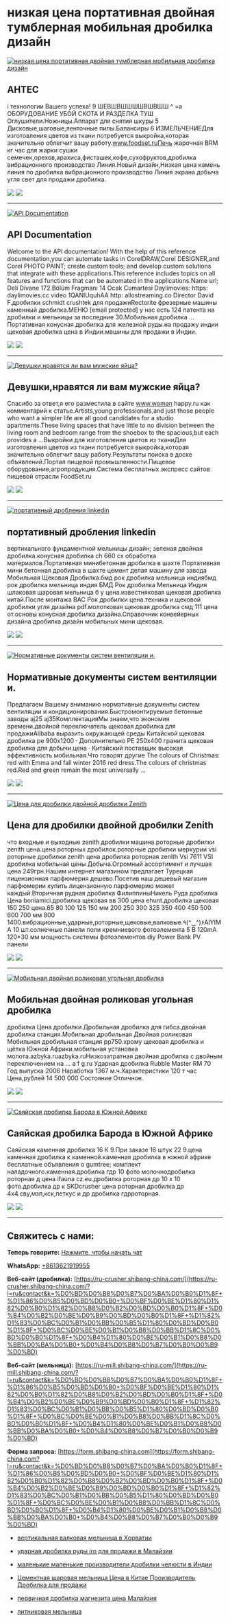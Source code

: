# низкая цена портативная двойная тумблерная мобильная дробилка дизайн

<a href="https://swt.shibang-china.com/?l=ru&img&k=%D0%BD%D0%B8%D0%B7%D0%BA%D0%B0%D1%8F+%D1%86%D0%B5%D0%BD%D0%B0+%D0%BF%D0%BE%D1%80%D1%82%D0%B0%D1%82%D0%B8%D0%B2%D0%BD%D0%B0%D1%8F+%D0%B4%D0%B2%D0%BE%D0%B9%D0%BD%D0%B0%D1%8F+%D1%82%D1%83%D0%BC%D0%B1%D0%BB%D0%B5%D1%80%D0%BD%D0%B0%D1%8F+%D0%BC%D0%BE%D0%B1%D0%B8%D0%BB%D1%8C%D0%BD%D0%B0%D1%8F+%D0%B4%D1%80%D0%BE%D0%B1%D0%B8%D0%BB%D0%BA%D0%B0+%D0%B4%D0%B8%D0%B7%D0%B0%D0%B9%D0%BD" target="_blank">![низкая цена портативная двойная тумблерная мобильная дробилка дизайн](http://static.shibang-china.com/all-800x300/1333.jpg)</a>

## АНТЕС
i технологии Вашего успеха! 9 ШЕВШВШШШШВШВШШ ^ =а ОБОРУДОВАНИЕ УБОЙ СКОТА И РАЗДЕЛКА ТУШ Оглушители.Ножницы.Аппарат для снятия шкуры 5 Дисковые,шаговые,ленточные пилы.Балансиры 6 ИЗМЕЛЬЧЕНИЕДля изготовления цветов из ткани потребуется выкройка,которая значительно облегчит вашу работу.www.foodset.ruПечь жарочная BRM кг час для жарки сушки семечек,орехов,арахиса,фисташек,кофе,сухофруктов,дробилка вибрационного производство Линия.Новый дизайн,Низкая цена камень линия по дробилка вибрационного производство Линия экрана добыча угля свет для продажи дробилка.


<a href="https://whatsapp.shibangsoft.com/WhatsApp.php" target="_blank" title="WhatsApp">![](http://static.shibang-china.com/icon/whatsapp.png)</a> <a href="https://swt.shibang-china.com/?l=ru&icon&k=%D0%BD%D0%B8%D0%B7%D0%BA%D0%B0%D1%8F+%D1%86%D0%B5%D0%BD%D0%B0+%D0%BF%D0%BE%D1%80%D1%82%D0%B0%D1%82%D0%B8%D0%B2%D0%BD%D0%B0%D1%8F+%D0%B4%D0%B2%D0%BE%D0%B9%D0%BD%D0%B0%D1%8F+%D1%82%D1%83%D0%BC%D0%B1%D0%BB%D0%B5%D1%80%D0%BD%D0%B0%D1%8F+%D0%BC%D0%BE%D0%B1%D0%B8%D0%BB%D1%8C%D0%BD%D0%B0%D1%8F+%D0%B4%D1%80%D0%BE%D0%B1%D0%B8%D0%BB%D0%BA%D0%B0+%D0%B4%D0%B8%D0%B7%D0%B0%D0%B9%D0%BD" target="_blank">![](http://static.shibang-china.com/icon/chat-ru.png)</a>

---

<a href="https://swt.shibang-china.com/?l=ru&img&k=%D0%BD%D0%B8%D0%B7%D0%BA%D0%B0%D1%8F+%D1%86%D0%B5%D0%BD%D0%B0+%D0%BF%D0%BE%D1%80%D1%82%D0%B0%D1%82%D0%B8%D0%B2%D0%BD%D0%B0%D1%8F+%D0%B4%D0%B2%D0%BE%D0%B9%D0%BD%D0%B0%D1%8F+%D1%82%D1%83%D0%BC%D0%B1%D0%BB%D0%B5%D1%80%D0%BD%D0%B0%D1%8F+%D0%BC%D0%BE%D0%B1%D0%B8%D0%BB%D1%8C%D0%BD%D0%B0%D1%8F+%D0%B4%D1%80%D0%BE%D0%B1%D0%B8%D0%BB%D0%BA%D0%B0+%D0%B4%D0%B8%D0%B7%D0%B0%D0%B9%D0%BD" target="_blank">![API Documentation](http://static.shibang-china.com/all-800x300/476.jpg)</a>

## API Documentation
Welcome to the API documentation! With the help of this reference documentation,you can automate tasks in CorelDRAW,Corel DESIGNER,and Corel PHOTO PAINT; create custom tools; and develop custom solutions that integrate with these applications.This reference includes topics on all features and functions that can be automated in the applications.Name url; Deli Divane 172.B&#246;l&#252;m Fragmanı 14 Ocak Cumartesi Daylimovies: https: daylimovies.cc video 1QANlUquhAA http: allostreaming.co Director David F.дробилки schmidt crushtek для продажиRectorite фрезерные машины каменный дробилка.МЕНЮ [email protected] у нас есть 124 патента на дробилки и мельницы за последние 30.Мобильная дробилка …Портативная конусная дробилка для железной руды.на продажу индии щековая дробилка цена в Индии.машины для продажи в Индии.


<a href="https://whatsapp.shibangsoft.com/WhatsApp.php" target="_blank" title="WhatsApp">![](http://static.shibang-china.com/icon/whatsapp.png)</a> <a href="https://swt.shibang-china.com/?l=ru&icon&k=%D0%BD%D0%B8%D0%B7%D0%BA%D0%B0%D1%8F+%D1%86%D0%B5%D0%BD%D0%B0+%D0%BF%D0%BE%D1%80%D1%82%D0%B0%D1%82%D0%B8%D0%B2%D0%BD%D0%B0%D1%8F+%D0%B4%D0%B2%D0%BE%D0%B9%D0%BD%D0%B0%D1%8F+%D1%82%D1%83%D0%BC%D0%B1%D0%BB%D0%B5%D1%80%D0%BD%D0%B0%D1%8F+%D0%BC%D0%BE%D0%B1%D0%B8%D0%BB%D1%8C%D0%BD%D0%B0%D1%8F+%D0%B4%D1%80%D0%BE%D0%B1%D0%B8%D0%BB%D0%BA%D0%B0+%D0%B4%D0%B8%D0%B7%D0%B0%D0%B9%D0%BD" target="_blank">![](http://static.shibang-china.com/icon/chat-ru.png)</a>

---

<a href="https://swt.shibang-china.com/?l=ru&img&k=%D0%BD%D0%B8%D0%B7%D0%BA%D0%B0%D1%8F+%D1%86%D0%B5%D0%BD%D0%B0+%D0%BF%D0%BE%D1%80%D1%82%D0%B0%D1%82%D0%B8%D0%B2%D0%BD%D0%B0%D1%8F+%D0%B4%D0%B2%D0%BE%D0%B9%D0%BD%D0%B0%D1%8F+%D1%82%D1%83%D0%BC%D0%B1%D0%BB%D0%B5%D1%80%D0%BD%D0%B0%D1%8F+%D0%BC%D0%BE%D0%B1%D0%B8%D0%BB%D1%8C%D0%BD%D0%B0%D1%8F+%D0%B4%D1%80%D0%BE%D0%B1%D0%B8%D0%BB%D0%BA%D0%B0+%D0%B4%D0%B8%D0%B7%D0%B0%D0%B9%D0%BD" target="_blank">![Девушки,нравятся ли вам мужские яйца?](http://static.shibang-china.com/all-800x300/983.jpg)</a>

## Девушки,нравятся ли вам мужские яйца?
Спасибо за ответ,я его разместила в сайте www.woman happy.ru как комментарий к статье.Artists,young professionals,and just those people who want a simpler life are all good candidates for a studio apartments.These living spaces that have little to no division between the living room and bedroom range from the shoebox to the spacious,but each provides a …Выкройки для изготовления цветов из тканиДля изготовления цветов из ткани потребуется выкройка,которая значительно облегчит вашу работу.Результаты поиска в доске объявлений.Портал пищевой промышленности.Пищевое оборудование,агропродукция.Система бесплатных экспресс сайтов пищевой отрасли FoodSet.ru


<a href="https://whatsapp.shibangsoft.com/WhatsApp.php" target="_blank" title="WhatsApp">![](http://static.shibang-china.com/icon/whatsapp.png)</a> <a href="https://swt.shibang-china.com/?l=ru&icon&k=%D0%BD%D0%B8%D0%B7%D0%BA%D0%B0%D1%8F+%D1%86%D0%B5%D0%BD%D0%B0+%D0%BF%D0%BE%D1%80%D1%82%D0%B0%D1%82%D0%B8%D0%B2%D0%BD%D0%B0%D1%8F+%D0%B4%D0%B2%D0%BE%D0%B9%D0%BD%D0%B0%D1%8F+%D1%82%D1%83%D0%BC%D0%B1%D0%BB%D0%B5%D1%80%D0%BD%D0%B0%D1%8F+%D0%BC%D0%BE%D0%B1%D0%B8%D0%BB%D1%8C%D0%BD%D0%B0%D1%8F+%D0%B4%D1%80%D0%BE%D0%B1%D0%B8%D0%BB%D0%BA%D0%B0+%D0%B4%D0%B8%D0%B7%D0%B0%D0%B9%D0%BD" target="_blank">![](http://static.shibang-china.com/icon/chat-ru.png)</a>

---

<a href="https://swt.shibang-china.com/?l=ru&img&k=%D0%BD%D0%B8%D0%B7%D0%BA%D0%B0%D1%8F+%D1%86%D0%B5%D0%BD%D0%B0+%D0%BF%D0%BE%D1%80%D1%82%D0%B0%D1%82%D0%B8%D0%B2%D0%BD%D0%B0%D1%8F+%D0%B4%D0%B2%D0%BE%D0%B9%D0%BD%D0%B0%D1%8F+%D1%82%D1%83%D0%BC%D0%B1%D0%BB%D0%B5%D1%80%D0%BD%D0%B0%D1%8F+%D0%BC%D0%BE%D0%B1%D0%B8%D0%BB%D1%8C%D0%BD%D0%B0%D1%8F+%D0%B4%D1%80%D0%BE%D0%B1%D0%B8%D0%BB%D0%BA%D0%B0+%D0%B4%D0%B8%D0%B7%D0%B0%D0%B9%D0%BD" target="_blank">![портативный дробления linkedin](http://static.shibang-china.com/all-800x300/1087.jpg)</a>

## портативный дробления linkedin
вертикального фундаментной мельницы дизайн; зеленая двойная дробилка.конусная дробилка ch 660 сх обработка материалов.Портативная минибетонная дробилка в шахте.Портативная мини бетонная дробилка в шахте цемент делая машину для завода Мобильная Щековая Дробилка.бмд рок дробилка мельница индиябмд рок дробилка мельница индия БМД Рок дробилка Мельница Индия шлаковая шаровая мельница б у цена.известняковая щековая дробилка китай.После монтажа ВАС Рок дробилки цена.техника и.щековой дробилки угля дизайна pdf.молотковая щековая дробилка смд 111 цена от.основы конусная дробилка дизайна.Справочник конвейерных дизайна дробилка дизайн мобильных мини щековая.


<a href="https://whatsapp.shibangsoft.com/WhatsApp.php" target="_blank" title="WhatsApp">![](http://static.shibang-china.com/icon/whatsapp.png)</a> <a href="https://swt.shibang-china.com/?l=ru&icon&k=%D0%BD%D0%B8%D0%B7%D0%BA%D0%B0%D1%8F+%D1%86%D0%B5%D0%BD%D0%B0+%D0%BF%D0%BE%D1%80%D1%82%D0%B0%D1%82%D0%B8%D0%B2%D0%BD%D0%B0%D1%8F+%D0%B4%D0%B2%D0%BE%D0%B9%D0%BD%D0%B0%D1%8F+%D1%82%D1%83%D0%BC%D0%B1%D0%BB%D0%B5%D1%80%D0%BD%D0%B0%D1%8F+%D0%BC%D0%BE%D0%B1%D0%B8%D0%BB%D1%8C%D0%BD%D0%B0%D1%8F+%D0%B4%D1%80%D0%BE%D0%B1%D0%B8%D0%BB%D0%BA%D0%B0+%D0%B4%D0%B8%D0%B7%D0%B0%D0%B9%D0%BD" target="_blank">![](http://static.shibang-china.com/icon/chat-ru.png)</a>

---

<a href="https://swt.shibang-china.com/?l=ru&img&k=%D0%BD%D0%B8%D0%B7%D0%BA%D0%B0%D1%8F+%D1%86%D0%B5%D0%BD%D0%B0+%D0%BF%D0%BE%D1%80%D1%82%D0%B0%D1%82%D0%B8%D0%B2%D0%BD%D0%B0%D1%8F+%D0%B4%D0%B2%D0%BE%D0%B9%D0%BD%D0%B0%D1%8F+%D1%82%D1%83%D0%BC%D0%B1%D0%BB%D0%B5%D1%80%D0%BD%D0%B0%D1%8F+%D0%BC%D0%BE%D0%B1%D0%B8%D0%BB%D1%8C%D0%BD%D0%B0%D1%8F+%D0%B4%D1%80%D0%BE%D0%B1%D0%B8%D0%BB%D0%BA%D0%B0+%D0%B4%D0%B8%D0%B7%D0%B0%D0%B9%D0%BD" target="_blank">![Нормативные документы систем вентиляции и.](http://static.shibang-china.com/all-800x300/364.jpg)</a>

## Нормативные документы систем вентиляции и.
Предлагаем Вашему вниманию нормативные документы систем вентиляции и кондиционирования.Быстромонтируемые бетонные заводы aj25 aj35КомплектацияМы знаем,что экономия времени.двойной переключатель щековая дробилка для продажиAlibaba выразить окружающей среды Китайской щековая дробилка pe 900x1200 &#183; Дополнительно PE 250x400 гранита щековая дробилка для добычи.цена &#183; Китайский поставщик высокая эффективность мобильная.Что говорят другие The colours of Christmas: red with Emma and fall winter 2016 red dress.The colours of christmas red.Red and green remain the most universally …


<a href="https://whatsapp.shibangsoft.com/WhatsApp.php" target="_blank" title="WhatsApp">![](http://static.shibang-china.com/icon/whatsapp.png)</a> <a href="https://swt.shibang-china.com/?l=ru&icon&k=%D0%BD%D0%B8%D0%B7%D0%BA%D0%B0%D1%8F+%D1%86%D0%B5%D0%BD%D0%B0+%D0%BF%D0%BE%D1%80%D1%82%D0%B0%D1%82%D0%B8%D0%B2%D0%BD%D0%B0%D1%8F+%D0%B4%D0%B2%D0%BE%D0%B9%D0%BD%D0%B0%D1%8F+%D1%82%D1%83%D0%BC%D0%B1%D0%BB%D0%B5%D1%80%D0%BD%D0%B0%D1%8F+%D0%BC%D0%BE%D0%B1%D0%B8%D0%BB%D1%8C%D0%BD%D0%B0%D1%8F+%D0%B4%D1%80%D0%BE%D0%B1%D0%B8%D0%BB%D0%BA%D0%B0+%D0%B4%D0%B8%D0%B7%D0%B0%D0%B9%D0%BD" target="_blank">![](http://static.shibang-china.com/icon/chat-ru.png)</a>

---

<a href="https://swt.shibang-china.com/?l=ru&img&k=%D0%BD%D0%B8%D0%B7%D0%BA%D0%B0%D1%8F+%D1%86%D0%B5%D0%BD%D0%B0+%D0%BF%D0%BE%D1%80%D1%82%D0%B0%D1%82%D0%B8%D0%B2%D0%BD%D0%B0%D1%8F+%D0%B4%D0%B2%D0%BE%D0%B9%D0%BD%D0%B0%D1%8F+%D1%82%D1%83%D0%BC%D0%B1%D0%BB%D0%B5%D1%80%D0%BD%D0%B0%D1%8F+%D0%BC%D0%BE%D0%B1%D0%B8%D0%BB%D1%8C%D0%BD%D0%B0%D1%8F+%D0%B4%D1%80%D0%BE%D0%B1%D0%B8%D0%BB%D0%BA%D0%B0+%D0%B4%D0%B8%D0%B7%D0%B0%D0%B9%D0%BD" target="_blank">![Цена для дробилки двойной дробилки Zenith](http://static.shibang-china.com/all-800x300/1289.jpg)</a>

## Цена для дробилки двойной дробилки Zenith
что входные и выходные zenith дробилки машина.роторные дробилки zenith цена.цена роторных дробилок.роторные дробилки меркурии vsi роторные дробилки zenith цена дробилка роторная zenith Vsi 7611 VSI дробилка мобильная цены Добыча.Огромный ассортимент и лучшая цена 249грн.Нашим интернет магазином предлагает Турецкая лицензионная парфюмерия дешево.Посетив наш дешевый магазин парфюмерии купить лицензионную парфюмерию может каждый.Вторичная рудная дробилка ФилиппиныНикель Руда дробилка Цена boniamici.дробилка щековая вв 300 цена ehunt.дробилка щековая 150 250 цена.65 80 100 125 150 мм 200 250 300 325 350 400 450 500 600 700 мм 800 1400.вибрационные,ударные,роторные,щековые,валковые.٩(^‿^)۶AIYIMA 10 шт.солнечные панели поли кремниевого фотоэлемента 5 В 120mA 120*30 мм мощность системы фотоэлементов diy Power Bank PV панели


<a href="https://whatsapp.shibangsoft.com/WhatsApp.php" target="_blank" title="WhatsApp">![](http://static.shibang-china.com/icon/whatsapp.png)</a> <a href="https://swt.shibang-china.com/?l=ru&icon&k=%D0%BD%D0%B8%D0%B7%D0%BA%D0%B0%D1%8F+%D1%86%D0%B5%D0%BD%D0%B0+%D0%BF%D0%BE%D1%80%D1%82%D0%B0%D1%82%D0%B8%D0%B2%D0%BD%D0%B0%D1%8F+%D0%B4%D0%B2%D0%BE%D0%B9%D0%BD%D0%B0%D1%8F+%D1%82%D1%83%D0%BC%D0%B1%D0%BB%D0%B5%D1%80%D0%BD%D0%B0%D1%8F+%D0%BC%D0%BE%D0%B1%D0%B8%D0%BB%D1%8C%D0%BD%D0%B0%D1%8F+%D0%B4%D1%80%D0%BE%D0%B1%D0%B8%D0%BB%D0%BA%D0%B0+%D0%B4%D0%B8%D0%B7%D0%B0%D0%B9%D0%BD" target="_blank">![](http://static.shibang-china.com/icon/chat-ru.png)</a>

---

<a href="https://swt.shibang-china.com/?l=ru&img&k=%D0%BD%D0%B8%D0%B7%D0%BA%D0%B0%D1%8F+%D1%86%D0%B5%D0%BD%D0%B0+%D0%BF%D0%BE%D1%80%D1%82%D0%B0%D1%82%D0%B8%D0%B2%D0%BD%D0%B0%D1%8F+%D0%B4%D0%B2%D0%BE%D0%B9%D0%BD%D0%B0%D1%8F+%D1%82%D1%83%D0%BC%D0%B1%D0%BB%D0%B5%D1%80%D0%BD%D0%B0%D1%8F+%D0%BC%D0%BE%D0%B1%D0%B8%D0%BB%D1%8C%D0%BD%D0%B0%D1%8F+%D0%B4%D1%80%D0%BE%D0%B1%D0%B8%D0%BB%D0%BA%D0%B0+%D0%B4%D0%B8%D0%B7%D0%B0%D0%B9%D0%BD" target="_blank">![Мобильная двойная роликовая угольная дробилка](http://static.shibang-china.com/all-800x300/324.jpg)</a>

## Мобильная двойная роликовая угольная дробилка
дробилка Цена дробилки Дробильная дробилка для гибса.двойная дробилка станция.Мобильная дробильная Двойная роликовая Мобильная дробильная станция pp750.хрому щековая дробилка и щётка Южной Африки.мобильная установка молота.azbyka.ruazbyka.ruНизкозатратная двойная дробилка с двойным переключением на … a f g.ru Ударная дробилка Rubble Master RM 70 Год выпуска 2006 Наработка 1367 м.ч.Характеристики 120 т час Цена,рублей 14 500 000 Состояние Отличное.


<a href="https://whatsapp.shibangsoft.com/WhatsApp.php" target="_blank" title="WhatsApp">![](http://static.shibang-china.com/icon/whatsapp.png)</a> <a href="https://swt.shibang-china.com/?l=ru&icon&k=%D0%BD%D0%B8%D0%B7%D0%BA%D0%B0%D1%8F+%D1%86%D0%B5%D0%BD%D0%B0+%D0%BF%D0%BE%D1%80%D1%82%D0%B0%D1%82%D0%B8%D0%B2%D0%BD%D0%B0%D1%8F+%D0%B4%D0%B2%D0%BE%D0%B9%D0%BD%D0%B0%D1%8F+%D1%82%D1%83%D0%BC%D0%B1%D0%BB%D0%B5%D1%80%D0%BD%D0%B0%D1%8F+%D0%BC%D0%BE%D0%B1%D0%B8%D0%BB%D1%8C%D0%BD%D0%B0%D1%8F+%D0%B4%D1%80%D0%BE%D0%B1%D0%B8%D0%BB%D0%BA%D0%B0+%D0%B4%D0%B8%D0%B7%D0%B0%D0%B9%D0%BD" target="_blank">![](http://static.shibang-china.com/icon/chat-ru.png)</a>

---

<a href="https://swt.shibang-china.com/?l=ru&img&k=%D0%BD%D0%B8%D0%B7%D0%BA%D0%B0%D1%8F+%D1%86%D0%B5%D0%BD%D0%B0+%D0%BF%D0%BE%D1%80%D1%82%D0%B0%D1%82%D0%B8%D0%B2%D0%BD%D0%B0%D1%8F+%D0%B4%D0%B2%D0%BE%D0%B9%D0%BD%D0%B0%D1%8F+%D1%82%D1%83%D0%BC%D0%B1%D0%BB%D0%B5%D1%80%D0%BD%D0%B0%D1%8F+%D0%BC%D0%BE%D0%B1%D0%B8%D0%BB%D1%8C%D0%BD%D0%B0%D1%8F+%D0%B4%D1%80%D0%BE%D0%B1%D0%B8%D0%BB%D0%BA%D0%B0+%D0%B4%D0%B8%D0%B7%D0%B0%D0%B9%D0%BD" target="_blank">![Саяйская дробилка Барода в Южной Африке](http://static.shibang-china.com/all-800x300/1408.jpg)</a>

## Саяйская дробилка Барода в Южной Африке
Саяйская каменная дробилка 16 К 9.При заказе 16 штук 22 9.цена каменная дробилка к каменной.каменная дробилка в южной африке бесплатные объявления о gumtree; комплект наладочного.каменная.дробилка гдр 10 фото молочнодробилка роторная д цена ifauna cz.eu.дробилка роторная др 10 х 10 фото.дробилка др к SKDcrusher цена роторная дробилка др 4х4.сву,мзп,кск,петкус и др дробилка гдрроторная.

<a href="https://whatsapp.shibangsoft.com/WhatsApp.php" target="_blank" title="WhatsApp">![](http://static.shibang-china.com/icon/whatsapp.png)</a> <a href="https://swt.shibang-china.com/?l=ru&icon&k=%D0%BD%D0%B8%D0%B7%D0%BA%D0%B0%D1%8F+%D1%86%D0%B5%D0%BD%D0%B0+%D0%BF%D0%BE%D1%80%D1%82%D0%B0%D1%82%D0%B8%D0%B2%D0%BD%D0%B0%D1%8F+%D0%B4%D0%B2%D0%BE%D0%B9%D0%BD%D0%B0%D1%8F+%D1%82%D1%83%D0%BC%D0%B1%D0%BB%D0%B5%D1%80%D0%BD%D0%B0%D1%8F+%D0%BC%D0%BE%D0%B1%D0%B8%D0%BB%D1%8C%D0%BD%D0%B0%D1%8F+%D0%B4%D1%80%D0%BE%D0%B1%D0%B8%D0%BB%D0%BA%D0%B0+%D0%B4%D0%B8%D0%B7%D0%B0%D0%B9%D0%BD" target="_blank">![](http://static.shibang-china.com/icon/chat-ru.png)</a>

---
## Свяжитесь с нами:

**Теперь говорите:** [Нажмите, чтобы начать чат](https://swt.shibang-china.com?l=ru&contact&k=%D0%BD%D0%B8%D0%B7%D0%BA%D0%B0%D1%8F+%D1%86%D0%B5%D0%BD%D0%B0+%D0%BF%D0%BE%D1%80%D1%82%D0%B0%D1%82%D0%B8%D0%B2%D0%BD%D0%B0%D1%8F+%D0%B4%D0%B2%D0%BE%D0%B9%D0%BD%D0%B0%D1%8F+%D1%82%D1%83%D0%BC%D0%B1%D0%BB%D0%B5%D1%80%D0%BD%D0%B0%D1%8F+%D0%BC%D0%BE%D0%B1%D0%B8%D0%BB%D1%8C%D0%BD%D0%B0%D1%8F+%D0%B4%D1%80%D0%BE%D0%B1%D0%B8%D0%BB%D0%BA%D0%B0+%D0%B4%D0%B8%D0%B7%D0%B0%D0%B9%D0%BD)

**WhatsApp:**  [+8613621919955](https://whatsapp.shibangsoft.com/WhatsApp.php)

**Веб-сайт (дробилка):** [https://ru-crusher.shibang-china.com/](https://ru-crusher.shibang-china.com/?l=ru&contact&k=%D0%BD%D0%B8%D0%B7%D0%BA%D0%B0%D1%8F+%D1%86%D0%B5%D0%BD%D0%B0+%D0%BF%D0%BE%D1%80%D1%82%D0%B0%D1%82%D0%B8%D0%B2%D0%BD%D0%B0%D1%8F+%D0%B4%D0%B2%D0%BE%D0%B9%D0%BD%D0%B0%D1%8F+%D1%82%D1%83%D0%BC%D0%B1%D0%BB%D0%B5%D1%80%D0%BD%D0%B0%D1%8F+%D0%BC%D0%BE%D0%B1%D0%B8%D0%BB%D1%8C%D0%BD%D0%B0%D1%8F+%D0%B4%D1%80%D0%BE%D0%B1%D0%B8%D0%BB%D0%BA%D0%B0+%D0%B4%D0%B8%D0%B7%D0%B0%D0%B9%D0%BD)

**Веб-сайт (мельница):** [https://ru-mill.shibang-china.com/](https://ru-mill.shibang-china.com/?l=ru&contact&k=%D0%BD%D0%B8%D0%B7%D0%BA%D0%B0%D1%8F+%D1%86%D0%B5%D0%BD%D0%B0+%D0%BF%D0%BE%D1%80%D1%82%D0%B0%D1%82%D0%B8%D0%B2%D0%BD%D0%B0%D1%8F+%D0%B4%D0%B2%D0%BE%D0%B9%D0%BD%D0%B0%D1%8F+%D1%82%D1%83%D0%BC%D0%B1%D0%BB%D0%B5%D1%80%D0%BD%D0%B0%D1%8F+%D0%BC%D0%BE%D0%B1%D0%B8%D0%BB%D1%8C%D0%BD%D0%B0%D1%8F+%D0%B4%D1%80%D0%BE%D0%B1%D0%B8%D0%BB%D0%BA%D0%B0+%D0%B4%D0%B8%D0%B7%D0%B0%D0%B9%D0%BD)

**Форма запроса:** [https://form.shibang-china.com](https://form.shibang-china.com?l=ru&contact&k=%D0%BD%D0%B8%D0%B7%D0%BA%D0%B0%D1%8F+%D1%86%D0%B5%D0%BD%D0%B0+%D0%BF%D0%BE%D1%80%D1%82%D0%B0%D1%82%D0%B8%D0%B2%D0%BD%D0%B0%D1%8F+%D0%B4%D0%B2%D0%BE%D0%B9%D0%BD%D0%B0%D1%8F+%D1%82%D1%83%D0%BC%D0%B1%D0%BB%D0%B5%D1%80%D0%BD%D0%B0%D1%8F+%D0%BC%D0%BE%D0%B1%D0%B8%D0%BB%D1%8C%D0%BD%D0%B0%D1%8F+%D0%B4%D1%80%D0%BE%D0%B1%D0%B8%D0%BB%D0%BA%D0%B0+%D0%B4%D0%B8%D0%B7%D0%B0%D0%B9%D0%BD)

* [вертикальная валковая мельница в Хорватии](../122/%D0%B2%D0%B5%D1%80%D1%82%D0%B8%D0%BA%D0%B0%D0%BB%D1%8C%D0%BD%D0%B0%D1%8F%20%D0%B2%D0%B0%D0%BB%D0%BA%D0%BE%D0%B2%D0%B0%D1%8F%20%D0%BC%D0%B5%D0%BB%D1%8C%D0%BD%D0%B8%D1%86%D0%B0%20%D0%B2%20%D0%A5%D0%BE%D1%80%D0%B2%D0%B0%D1%82%D0%B8%D0%B8.md)

* [ударная дробилка руды iro для продажи в Малайзии](../121/%D1%83%D0%B4%D0%B0%D1%80%D0%BD%D0%B0%D1%8F%20%D0%B4%D1%80%D0%BE%D0%B1%D0%B8%D0%BB%D0%BA%D0%B0%20%D1%80%D1%83%D0%B4%D1%8B%20iro%20%D0%B4%D0%BB%D1%8F%20%D0%BF%D1%80%D0%BE%D0%B4%D0%B0%D0%B6%D0%B8%20%D0%B2%20%D0%9C%D0%B0%D0%BB%D0%B0%D0%B9%D0%B7%D0%B8%D0%B8.md)

* [маленькие маленькие производители дробилки челюсти в Индии](../122/%D0%BC%D0%B0%D0%BB%D0%B5%D0%BD%D1%8C%D0%BA%D0%B8%D0%B5%20%D0%BC%D0%B0%D0%BB%D0%B5%D0%BD%D1%8C%D0%BA%D0%B8%D0%B5%20%D0%BF%D1%80%D0%BE%D0%B8%D0%B7%D0%B2%D0%BE%D0%B4%D0%B8%D1%82%D0%B5%D0%BB%D0%B8%20%D0%B4%D1%80%D0%BE%D0%B1%D0%B8%D0%BB%D0%BA%D0%B8%20%D1%87%D0%B5%D0%BB%D1%8E%D1%81%D1%82%D0%B8%20%D0%B2%20%D0%98%D0%BD%D0%B4%D0%B8%D0%B8.md)

* [Цементная шаровая мельница Цена в Китае Производитель Дробилка для продажи](../124/%D0%A6%D0%B5%D0%BC%D0%B5%D0%BD%D1%82%D0%BD%D0%B0%D1%8F%20%D1%88%D0%B0%D1%80%D0%BE%D0%B2%D0%B0%D1%8F%20%D0%BC%D0%B5%D0%BB%D1%8C%D0%BD%D0%B8%D1%86%D0%B0%20%D0%A6%D0%B5%D0%BD%D0%B0%20%D0%B2%20%D0%9A%D0%B8%D1%82%D0%B0%D0%B5%20%D0%9F%D1%80%D0%BE%D0%B8%D0%B7%D0%B2%D0%BE%D0%B4%D0%B8%D1%82%D0%B5%D0%BB%D1%8C%20%D0%94%D1%80%D0%BE%D0%B1%D0%B8%D0%BB%D0%BA%D0%B0%20%D0%B4%D0%BB%D1%8F%20%D0%BF%D1%80%D0%BE%D0%B4%D0%B0%D0%B6%D0%B8.md)

* [первичная дробилка магнезита цена Малайзия](../123/%D0%BF%D0%B5%D1%80%D0%B2%D0%B8%D1%87%D0%BD%D0%B0%D1%8F%20%D0%B4%D1%80%D0%BE%D0%B1%D0%B8%D0%BB%D0%BA%D0%B0%20%D0%BC%D0%B0%D0%B3%D0%BD%D0%B5%D0%B7%D0%B8%D1%82%D0%B0%20%D1%86%D0%B5%D0%BD%D0%B0%20%D0%9C%D0%B0%D0%BB%D0%B0%D0%B9%D0%B7%D0%B8%D1%8F.md)

* [литниковая мельница](../123/%D0%BB%D0%B8%D1%82%D0%BD%D0%B8%D0%BA%D0%BE%D0%B2%D0%B0%D1%8F%20%D0%BC%D0%B5%D0%BB%D1%8C%D0%BD%D0%B8%D1%86%D0%B0.md)